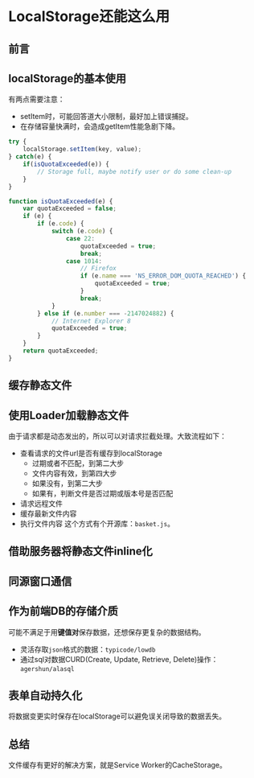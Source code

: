 # LocalStorage还能这么用 #
## 前言 ##
## localStorage的基本使用 ##
有两点需要注意：  
* setItem时，可能回答道大小限制，最好加上错误捕捉。
* 在存储容量快满时，会造成getItem性能急剧下降。
  
```javascript
try {
    localStorage.setItem(key, value);
} catch(e) {
    if(isQuotaExceeded(e)) {
        // Storage full, maybe notify user or do some clean-up
    }
}

function isQuotaExceeded(e) {
    var quotaExceeded = false;
    if (e) {
        if (e.code) {
            switch (e.code) {
                case 22:
                    quotaExceeded = true;
                    break;
                case 1014:
                    // Firefox
                    if (e.name === 'NS_ERROR_DOM_QUOTA_REACHED') {
                        quotaExceeded = true;    
                    }
                    break;
            }
        } else if (e.number === -2147024882) {
            // Internet Explorer 8
            quotaExceeded = true;
        }
    }
    return quotaExceeded;
}
```  
  
## 缓存静态文件 ##

## 使用Loader加载静态文件 ##
由于请求都是动态发出的，所以可以对请求拦截处理。大致流程如下：  
* 查看请求的文件url是否有缓存到localStorage
  * 过期或者不匹配，到第二大步
  * 文件内容有效，到第四大步
  * 如果没有，到第二大步
  * 如果有，判断文件是否过期或版本号是否匹配
* 请求远程文件
* 缓存最新文件内容
* 执行文件内容
这个方式有个开源库：`basket.js`。  
  
## 借助服务器将静态文件inline化 ##
## 同源窗口通信 ##
## 作为前端DB的存储介质 ##
可能不满足于用**键值对**保存数据，还想保存更复杂的数据结构。  
* 灵活存取`json`格式的数据：`typicode/lowdb`
* 通过sql对数据CURD(Create, Update, Retrieve, Delete)操作：`agershun/alasql`

## 表单自动持久化 ##
将数据变更实时保存在localStorage可以避免误关闭导致的数据丢失。  
  
## 总结 ##
文件缓存有更好的解决方案，就是Service Worker的CacheStorage。